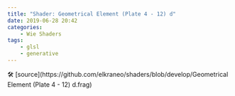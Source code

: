 ```yaml
---
title: "Shader: Geometrical Element (Plate 4 - 12) d"
date: 2019-06-28 20:42
categories:
	- Wie Shaders
tags:
	- glsl
	- generative
---
```


<section>
	<canvas class="glslCanvas" data-fragment-url="https://raw.githubusercontent.com/elkraneo/shaders/develop/Geometrical Element (Plate 4 - 12) d.frag">
	</canvas>
</section>
🛠 [source](https://github.com/elkraneo/shaders/blob/develop/Geometrical Element (Plate 4 - 12) d.frag)
